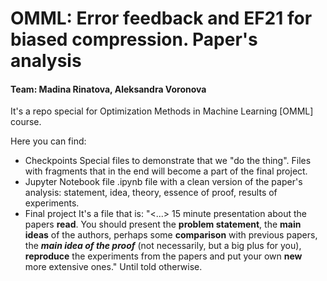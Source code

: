 # OMML: Error feedback and EF21 for biased compression. Paper's analysis
#### Team: Madina Rinatova, Aleksandra Voronova

It's a repo special for Optimization Methods in Machine Learning [OMML] course.

Here you can find:
* Checkpoints
  Special files to demonstrate that we "do the thing". Files with fragments that in the end will become a part of the final project.
* Jupyter Notebook file
  .ipynb file with a clean version of the paper's analysis: statement, idea, theory, essence of proof, results of experiments.
* Final project
  It's a file that is:
  "<...> 15 minute presentation about the papers **read**. You should present the **problem statement**, the **main ideas** of the authors, perhaps some **comparison** with previous papers, the ***main idea of the proof*** (not necessarily, but a big plus for you), **reproduce** the experiments from the papers and put your own **new** more extensive ones."
  Until told otherwise.
